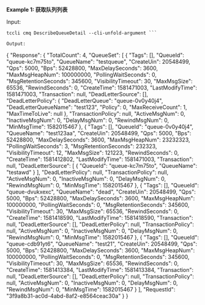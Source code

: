 **Example 1: 获取队列列表**



Input: 

```
tccli cmq DescribeQueueDetail --cli-unfold-argument ```

Output: 
```
{
    "Response": {
        "TotalCount": 4,
        "QueueSet": [
            {
                "Tags": [],
                "QueueId": "queue-kc7m75to",
                "QueueName": "testqueue",
                "CreateUin": 20548499,
                "Qps": 5000,
                "Bps": 52428800,
                "MaxDelaySeconds": 3600,
                "MaxMsgHeapNum": 100000000,
                "PollingWaitSeconds": 0,
                "MsgRetentionSeconds": 345600,
                "VisibilityTimeout": 30,
                "MaxMsgSize": 65536,
                "RewindSeconds": 0,
                "CreateTime": 1581471003,
                "LastModifyTime": 1581471003,
                "Transaction": null,
                "DeadLetterSource": [],
                "DeadLetterPolicy": {
                    "DeadLetterQueue": "queue-0v0y40j4",
                    "DeadLetterQueueName": "test123",
                    "Policy": 0,
                    "MaxReceiveCount": 1,
                    "MaxTimeToLive": null
                },
                "TransactionPolicy": null,
                "ActiveMsgNum": 0,
                "InactiveMsgNum": 0,
                "DelayMsgNum": 0,
                "RewindMsgNum": 0,
                "MinMsgTime": 1582015467
            },
            {
                "Tags": [],
                "QueueId": "queue-0v0y40j4",
                "QueueName": "test123aa",
                "CreateUin": 20548499,
                "Qps": 5000,
                "Bps": 52428800,
                "MaxDelaySeconds": 3600,
                "MaxMsgHeapNum": 23232323,
                "PollingWaitSeconds": 3,
                "MsgRetentionSeconds": 232323,
                "VisibilityTimeout": 12,
                "MaxMsgSize": 121223,
                "RewindSeconds": 0,
                "CreateTime": 1581412802,
                "LastModifyTime": 1581471003,
                "Transaction": null,
                "DeadLetterSource": [
                    {
                        "QueueId": "queue-kc7m75to",
                        "QueueName": "testawd"
                    }
                ],
                "DeadLetterPolicy": null,
                "TransactionPolicy": null,
                "ActiveMsgNum": 0,
                "InactiveMsgNum": 0,
                "DelayMsgNum": 0,
                "RewindMsgNum": 0,
                "MinMsgTime": 1582015467
            },
            {
                "Tags": [],
                "QueueId": "queue-dvukxexc",
                "QueueName": "dead",
                "CreateUin": 20548499,
                "Qps": 5000,
                "Bps": 52428800,
                "MaxDelaySeconds": 3600,
                "MaxMsgHeapNum": 100000000,
                "PollingWaitSeconds": 0,
                "MsgRetentionSeconds": 345600,
                "VisibilityTimeout": 30,
                "MaxMsgSize": 65536,
                "RewindSeconds": 0,
                "CreateTime": 1581418590,
                "LastModifyTime": 1581418590,
                "Transaction": null,
                "DeadLetterSource": [],
                "DeadLetterPolicy": null,
                "TransactionPolicy": null,
                "ActiveMsgNum": 0,
                "InactiveMsgNum": 0,
                "DelayMsgNum": 0,
                "RewindMsgNum": 0,
                "MinMsgTime": 1582015467
            },
            {
                "Tags": [],
                "QueueId": "queue-cdb91yt6",
                "QueueName": "test21",
                "CreateUin": 20548499,
                "Qps": 5000,
                "Bps": 52428800,
                "MaxDelaySeconds": 3600,
                "MaxMsgHeapNum": 100000000,
                "PollingWaitSeconds": 0,
                "MsgRetentionSeconds": 345600,
                "VisibilityTimeout": 30,
                "MaxMsgSize": 65536,
                "RewindSeconds": 0,
                "CreateTime": 1581413384,
                "LastModifyTime": 1581413384,
                "Transaction": null,
                "DeadLetterSource": [],
                "DeadLetterPolicy": null,
                "TransactionPolicy": null,
                "ActiveMsgNum": 0,
                "InactiveMsgNum": 0,
                "DelayMsgNum": 0,
                "RewindMsgNum": 0,
                "MinMsgTime": 1582015467
            }
        ],
        "RequestId": "3f9a8b31-ac0d-4abd-8af2-e8564ceac30a"
    }
}
```

